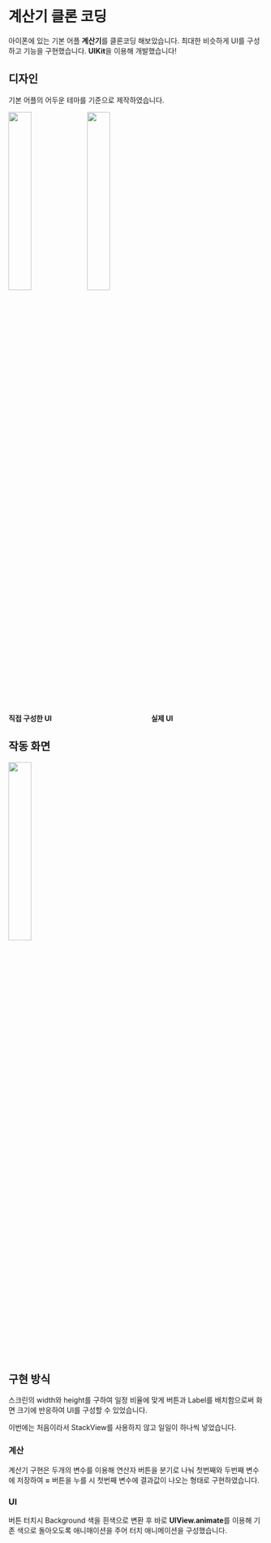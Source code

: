 # 계산기 클론 코딩
아이폰에 있는 기본 어플 **계산기**를 클론코딩 해보았습니다.
최대한 비슷하게 UI를 구성하고 기능을 구현했습니다.
**UIKit**을 이용해 개발했습니다!

## 디자인
기본 어플의 어두운 테마를 기준으로 제작하였습니다.



<img width="30%" src="https://github.com/mooninbeom/Calculator_CloneCoding/assets/116792524/8902eb61-a443-4810-afaf-345d1ed22828"/>

<img width="30%" src="https://github.com/mooninbeom/Calculator_CloneCoding/assets/116792524/48f4f20b-625f-43a0-b15f-bbf412d1d127"/>


**직접 구성한 UI**　　　　　　　　　　　　　　**실제 UI**




## 작동 화면
<img width="30%" src="https://github.com/mooninbeom/Calculator_CloneCoding/assets/116792524/11fcb1bf-0ab9-4fc4-82a6-2bd577181530"/>





## 구현 방식
스크린의 width와 height를 구하여 일정 비율에 맞게 버튼과 Label를 배치함으로써 화면 크기에 반응하여 UI를 구성할 수 있었습니다.

이번에는 처음이라서 StackView를 사용하지 않고 일일이 하나씩 넣었습니다.


### 계산
계산기 구현은 두개의 변수를 이용해 연산자 버튼을 분기로 나눠 첫번째와 두번째 변수에 저장하여 **=** 버튼을 누를 시 첫번째 변수에 결과값이 나오는 형태로 구현하였습니다.

### UI
버튼 터치시 Background 색을 흰색으로 변환 후 바로 **UIView.animate**를 이용해 기존 색으로 돌아오도록 애니매이션을 주어 터치 애니메이션을 구성했습니다.
